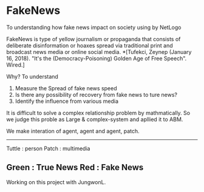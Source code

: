 # FakeNews
To understanding how fake news impact on society using by NetLogo

FakeNews is type of yellow journalism or propaganda that consists of deliberate disinformation or hoaxes spread via traditional print and broadcast news media or online social media. *[Tufekci, Zeynep (January 16, 2018). "It's the (Democracy-Poisoning) Golden Age of Free Speech". Wired.]

Why?
To understand
1. Measure the Spread of fake news speed
2. Is there any possibility of recovery from fake news to ture news?
3. Identify the influence from various media

It is difficult to solve a complex relationship problem by mathmatically.
So we judge this proble as Large & complex-system and apllied it to ABM.

We make interation of agent, agent and agent, patch.

-------
Tuttle : person
Patch : multimedia

Green : True News
Red : Fake News
---
Working on this project with JungwonL.
